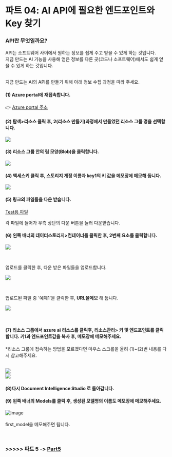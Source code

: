 # 파트 04: AI API에 필요한 엔드포인트와 Key 찾기

### API란 무엇일까요?
API는 소프트웨어 사이에서 원하는 정보를 쉽게 주고 받을 수 있게 하는 것입니다.  
지금 만드는 AI 기능을 사용해 얻은 정보를 다른 곳(코드나 소프트웨어)에서도 쉽게 얻을 수 있게 하는 것입니다.
<br>
<br>
  
지금 만드는 AI의 API를 만들기 위해 아래 정보 수집 과정을 따라 주세요.  
  
#### (1) Azure portal에 재접속합니다. 
👉 [Azure portal 주소](https://azure.microsoft.com/ko-kr/get-started/azure-portal)    
  
#### (2) 탐색>리소스 클릭 후, 2(리소스 만들기)과정에서 만들었던 리소스 그룹 명을 선택합니다.  
![](https://github.com/pmj-chosim/azureappdeploy/raw/main/img/21.png)  
  
#### (3) 리소스 그룹 안의 림 모양(Blob)을 클릭합니다.
![](https://github.com/pmj-chosim/azureappdeploy/raw/main/img/24.png)  
  
#### (4) 액세스키 클릭 후, 스토리지 계정 이름과 key1의 키 값을 메모장에 메모해 둡니다.
  
 ![](https://github.com/pmj-chosim/azureappdeploy/raw/main/img/25.png)  
  
#### (5) 링크의 파일들을 다운 받습니다.
  
 [Test용 파일](https://github.com/pmj-chosim/azureappdeploy/tree/main/filedown/test)    
  
각 파일에 들어가 우측 상단의 다운 버튼을 눌러 다운받습니다.


#### (6) 왼쪽 배너의 데이터스토리지>컨테이너를 클릭한 후, 2번째 요소를 클릭합니다.  
  
![](https://github.com/pmj-chosim/azureappdeploy/raw/main/img/26.png)  

<br>

업로드를 클릭한 후, 다운 받은 파일들을 업로드합니다.  
  
![](https://github.com/pmj-chosim/azureappdeploy/raw/main/img/26.png)  

<br>

업로드된 파일 중 '예제1'을 클릭한 후, **URL을메모** 해 둡니다.  
  
![](https://github.com/pmj-chosim/azureappdeploy/raw/main/img/28.png)  

<br>
    
#### (7) 리소스 그룹에서 azure ai 리소스를 클릭후, 리소스관리> 키 및 엔드포인트를 클릭합니다. 키1과 엔드포인트값을 복사 후, 메모장에 메모해주세요.  
*리소스 그룹에 접속하는 방법을 모르겠다면 마우스 스크롤을 올려 (1)~(2)번 내용를 다시 참고해주세요.   
<br>  

![](https://github.com/pmj-chosim/azureappdeploy/raw/main/img/22.png)  
![](https://github.com/pmj-chosim/azureappdeploy/raw/main/img/23.png)  

   
#### (8)다시 Document Intelligence Studio 로 돌아갑니다.
#### (9) 왼쪽 배너의 Models를 클릭 후, 생성된 모델명의 이름도 메모장에 메모해주세요.

![image](https://github.com/pmj-chosim/azureappdeploy/assets/114579651/f3c114a5-e884-43b0-a12a-7cedd4e7a8c0)  
<br>
first_model을 메모해주면 됩니다.




<br>

### >>>>> 파트 5 ->  [Part5](https://github.com/pmj-chosim/azureappdeploy/blob/main/sessionguide/Part05.md) 

